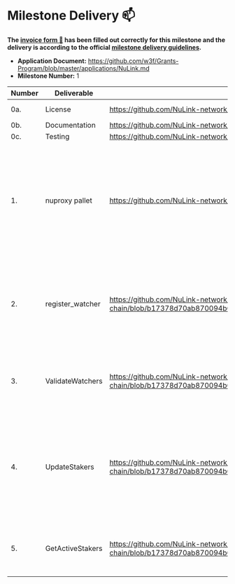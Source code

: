 # Milestone Delivery :mailbox:

**The [invoice form :pencil:](https://docs.google.com/forms/d/e/1FAIpQLSfmNYaoCgrxyhzgoKQ0ynQvnNRoTmgApz9NrMp-hd8mhIiO0A/viewform) has been filled out correctly for this milestone and the delivery is according to the official [milestone delivery guidelines](https://github.com/w3f/General-Grants-Program/blob/master/grants/milestone-deliverables-guidelines.md).**

- **Application Document:** https://github.com/w3f/Grants-Program/blob/master/applications/NuLink.md
- **Milestone Number:** 1

| Number | Deliverable      | Link                                                                                                                         | Notes                                                                                                                                                          |
| ------ | ---------------- | ---------------------------------------------------------------------------------------------------------------------------- | -------------------------------------------------------------------------------------------------------------------------------------------------------------- |
| 0a.    | License          | https://github.com/NuLink-network/nulink-chain/blob/main/LICENSE                                                             | Apache License                                                                                                                                                 |
| 0b.    | Documentation    | https://github.com/NuLink-network/nulink-chain/blob/main/README.md                                                           | documentation                                                                                                                                                  |
| 0c.    | Testing          | https://github.com/NuLink-network/nulink-chain/blob/main/pallets/nuproxy/src/tests.rs                                        | all tests                                                                                                                                                      |
| 1.     | nuproxy pallet   | https://github.com/NuLink-network/nulink-chain/blob/main/pallets/nuproxy/src/lib.rs                                          | The nuproxy pallet is mostly used for retrieving the information of stakers and bonding workers from NuCypher contracts in Ethereum to the Polkadot parachain. |
| 2.     | register_watcher | https://github.com/NuLink-network/nulink-chain/blob/b17378d70ab870094b0e7beb72cc46f8a54bc471/pallets/nuproxy/src/lib.rs#L163 | This function would record the public key of the watcher nodes and would be executed when the mirror pallet first deployed.                                    |
| 3.     | ValidateWatchers | https://github.com/NuLink-network/nulink-chain/blob/b17378d70ab870094b0e7beb72cc46f8a54bc471/pallets/nuproxy/src/lib.rs#L181 | This function would check if the signature in updating request is come from the watchers.                                                                      |
| 4.     | UpdateStakers    | https://github.com/NuLink-network/nulink-chain/blob/b17378d70ab870094b0e7beb72cc46f8a54bc471/pallets/nuproxy/src/lib.rs#L179 | This function would provide the functionality of updating the information of current stakers and bonding workers of Ursulas network.                           |
| 5.     | GetActiveStakers | https://github.com/NuLink-network/nulink-chain/blob/b17378d70ab870094b0e7beb72cc46f8a54bc471/pallets/nuproxy/src/lib.rs#L298 | This function would return a list of active stakers by random sampling.                                                                                        |
